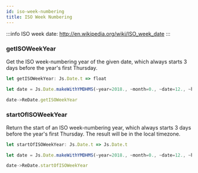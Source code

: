 ```yaml
---
id: iso-week-numbering
title: ISO Week Numbering
---
```


:::info
ISO week date: http://en.wikipedia.org/wiki/ISO_week_date
:::

### getISOWeekYear

Get the ISO week-numbering year of the given date, which always starts 3 days before the year's first Thursday.

```js
let getISOWeekYear: Js.Date.t => float
```

```js
let date = Js.Date.makeWithYMDHMS(~year=2018., ~month=0., ~date=12., ~hours=16., ~minutes=50., ~seconds=12., ())

date->ReDate.getISOWeekYear
```

### startOfISOWeekYear

Return the start of an ISO week-numbering year, which always starts 3 days before the year's first Thursday. The result will be in the local timezone.

```js
let startOfISOWeekYear: Js.Date.t => Js.Date.t
```

```js
let date = Js.Date.makeWithYMDHMS(~year=2018., ~month=0., ~date=12., ~hours=16., ~minutes=50., ~seconds=12., ())

date->ReDate.startOfISOWeekYear
```
